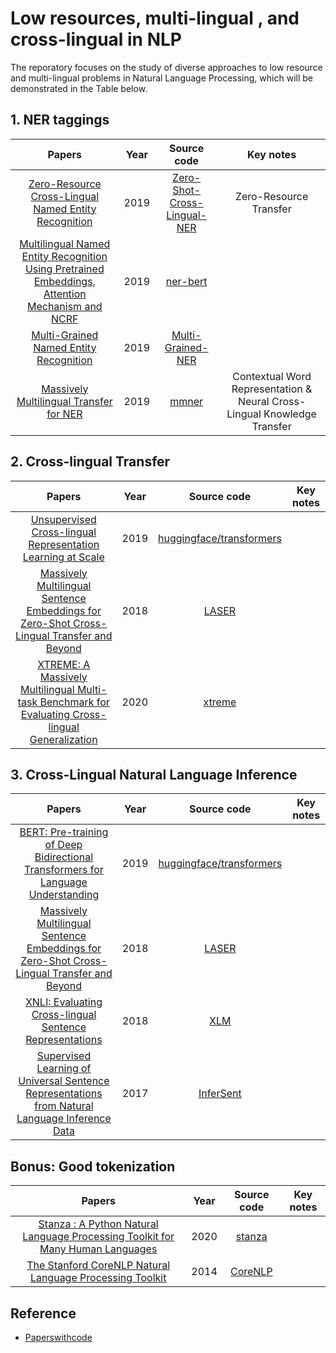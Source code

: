# Low resources, multi-lingual , and cross-lingual in NLP

The reporatory focuses on the study of diverse approaches to low resource and multi-lingual problems in Natural Language Processing, which will be demonstrated in the Table below.

## 1. NER taggings

|Papers| Year | Source code | Key notes |
| :---: | :---: | :---: | :---: |
| [Zero-Resource Cross-Lingual Named Entity Recognition](https://arxiv.org/pdf/1911.09812v1.pdf) | 2019 | [Zero-Shot-Cross-Lingual-NER](https://github.com/ntunlp/Zero-Shot-Cross-Lingual-NER) | Zero-Resource Transfer |
| [Multilingual Named Entity Recognition Using Pretrained Embeddings, Attention Mechanism and NCRF](https://arxiv.org/pdf/1906.09978v1.pdf) | 2019 | [ner-bert](https://github.com/sberbank-ai/ner-bert) | |
| [Multi-Grained Named Entity Recognition](https://arxiv.org/pdf/1906.08449v1.pdf) | 2019 | [Multi-Grained-NER](https://github.com/congyingxia/Multi-Grained-NER) | |
| [Massively Multilingual Transfer for NER](https://arxiv.org/pdf/1902.00193v4.pdf) | 2019 | [mmner](https://github.com/afshinrahimi/mmner) | Contextual Word Representation \& Neural Cross-Lingual Knowledge Transfer |

## 2. Cross-lingual Transfer

|Papers| Year | Source code | Key notes |
| :---: | :---: | :---: | :---: |
| [Unsupervised Cross-lingual Representation Learning at Scale](https://arxiv.org/pdf/1911.02116v2.pdf) | 2019 | [huggingface/transformers](https://github.com/huggingface/transformers) |  |
| [Massively Multilingual Sentence Embeddings for Zero-Shot Cross-Lingual Transfer and Beyond](https://arxiv.org/pdf/1812.10464v2.pdf) | 2018 | [LASER](https://github.com/facebookresearch/LASER)  |  |
| [XTREME: A Massively Multilingual Multi-task Benchmark for Evaluating Cross-lingual Generalization]() | 2020 | [xtreme](https://github.com/google-research/xtreme) |  |


## 3. Cross-Lingual Natural Language Inference

|Papers| Year | Source code | Key notes |
| :---: | :---: | :---: | :---: |
| [BERT: Pre-training of Deep Bidirectional Transformers for Language Understanding](https://arxiv.org/pdf/1810.04805v2.pdf) | 2019 | [huggingface/transformers](https://github.com/huggingface/transformers)  | |
| [Massively Multilingual Sentence Embeddings for Zero-Shot Cross-Lingual Transfer and Beyond]() | 2018 | [LASER](https://github.com/facebookresearch/LASER)  |  |
| [XNLI: Evaluating Cross-lingual Sentence Representations](https://arxiv.org/pdf/1809.05053v1.pdf) | 2018 | [XLM](https://github.com/facebookresearch/XLM)|  |
| [Supervised Learning of Universal Sentence Representations from Natural Language Inference Data](https://arxiv.org/pdf/1705.02364v5.pdf) | 2017 | [InferSent](https://github.com/facebookresearch/InferSent) |  |

## Bonus: Good tokenization

|Papers| Year | Source code | Key notes |
| :---: | :---: | :---: | :---: |
| [Stanza : A Python Natural Language Processing Toolkit for Many Human Languages](https://www.aclweb.org/anthology/P14-5010.pdf) | 2020 | [stanza](https://github.com/stanfordnlp/stanza) | |
| [The Stanford CoreNLP Natural Language Processing Toolkit](https://www.aclweb.org/anthology/P14-5010.pdf) | 2014 | [CoreNLP](https://github.com/stanfordnlp/CoreNLP) | |

## Reference
- [Paperswithcode](https://paperswithcode.com/)

